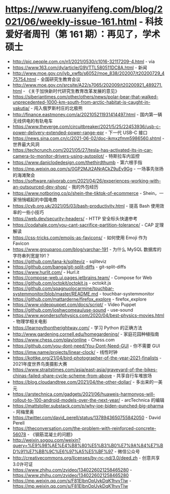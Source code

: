 # https://www.ruanyifeng.com/blog/2021/06/weekly-issue-161.html - 科技爱好者周刊（第 161 期）：再见了，学术硕士

- http://pic.people.com.cn/n1/2021/0530/c1016-32117209-4.html - via
- https://www.163.com/dy/article/G9VTTL580511DC8A.html - 新闻
- http://www.moe.gov.cn/jyb_xwfb/s6052/moe_838/202007/t20200729_475754.html - 全国研究生教育会议
- http://www.moe.gov.cn/srcsite/A22/s7065/202009/t20200921_489271.html - 《关于加快新时代研究生教育改革发展的意见》
- https://siberiantimes.com/other/others/news/polar-bear-that-walked-unprecedented-1000-km-south-from-arctic-habitat-is-caught-in-yakutia/ - 闯入俄罗斯村庄的北极熊
- http://finance.eastmoney.com/a/202105211931414497.html - 国内第一辆无线供电的有轨电车
- https://www.theverge.com/circuitbreaker/2021/5/25/22453936/usb-c-power-delivery-extended-power-range-epr - 下一代 USB-C 接口
- https://news.sina.com.cn/c/2021-06-02/doc-ikmxzfmm5986560.shtml - 世界最大风洞
- https://techcrunch.com/2021/05/27/tesla-has-activated-its-in-car-camera-to-monitor-drivers-using-autopilot/ - 特斯拉车内监控
- https://www.daniclodedesign.com/thethirdthumb - 第六根手指
- https://mp.weixin.qq.com/s/0GP2MJt2ANrACkZ9uEy9Gg - 一场事先张扬的海滩聚会
- https://software.rajivprab.com/2021/04/26/experiences-working-with-an-outsourced-dev-shop/ - 我的外包经历
- https://www.notboring.co/p/shein-the-tiktok-of-ecommerce - Shein，一家悄悄崛起的中国电商
- https://cyb.org.uk/2021/05/03/bash-productivity.html - 提高 Bash 使用效率的一些小技巧
- https://web.dev/security-headers/ - HTTP 安全标头快速参考
- https://codahale.com/you-cant-sacrifice-partition-tolerance/ - CAP 定理解读
- https://css-tricks.com/emojis-as-favicons/ - 如何使用 Emoji 作为 Favicon
- https://www.grouparoo.com/blog/varchar-191 - 为什么 MySQL 数据库的字符串列宽是191？
- https://github.com/lana-k/sqliteviz - sqliteviz
- https://github.com/banga/git-split-diffs - git-split-diffs
- https://www.hurlit.com/ - Hurl.it
- https://compose-web.ui.pages.jetbrains.team/ - Compose for Web
- https://github.com/octokit/octokit.js - octokit.js
- https://github.com/spagnuolocarmine/touchbar-systemmonitor/blob/master/README.md - touchbar-systemmonitor
- https://github.com/mattarderne/firefox_explore - firefox_explore
- https://www.videopuppet.com/docs/script/ - Video Puppet
- https://github.com/joshwcomeau/use-sound - use-sound
- https://www.wondersofphysics.com/2020/04/best-physics-movies.html - 物理学相关电影
- https://learnpythontherightway.com/ - 学习 Python 的正确方法
- http://www.gardening.cornell.edu/homegardening/ - 家庭花园种植指南
- https://www.chess.com/play/online - Chess.com
- https://github.com/you-dont-need/You-Dont-Need-GUI - 你不需要 GUI
- https://jmw.name/projects/linear-clock/ - 线性时钟
- https://kottke.org/21/04/bird-photographer-of-the-year-2021-finalists - 2021年度世界鸟类摄影大赛
- https://www.straitstimes.com/asia/east-asia/graveyard-of-the-bikes-chinas-failed-share-cycle-scheme-from-above - 共享自行车堆放场
- https://blog.cloudandtree.com/2021/04/the-other-dollar/ - 多出来的一美元
- https://arstechnica.com/gadgets/2021/06/huaweis-harmonyos-will-rollout-to-100-android-models-over-the-next-year/ - arcTechnica 的编辑
- https://mattstoller.substack.com/p/why-joe-biden-punched-big-pharma - 阿梅里奥
- https://twitter.com/david_perell/status/1378943650755842050 - David Perell
- https://theconversation.com/the-problem-with-reinforced-concrete-56078 - 《钢筋混凝土的问题》
- http://weixin.sogou.com/weixin?query=%E9%98%AE%E4%B8%80%E5%B3%B0%E7%9A%84%E7%BD%91%E7%BB%9C%E6%97%A5%E5%BF%97 - 微信公众号
- http://creativecommons.org/licenses/by-nc-nd/3.0/deed.zh - 创意共享3.0许可证
- https://www.zhihu.com/zvideo/1340226021258465280 - https://www.zhihu.com/zvideo/1340226021258465280
- https://mp.weixin.qq.com/s/F81EIbnOpUvkDqK1hvvTIw - https://mp.weixin.qq.com/s/F81EIbnOpUvkDqK1hvvTIw